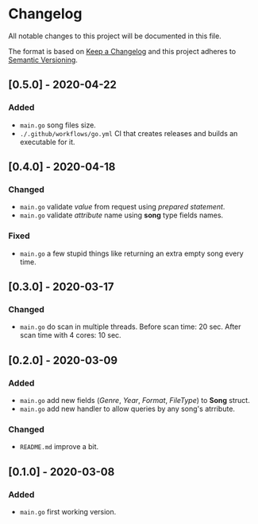 # Changelog
All notable changes to this project will be documented in this file.

The format is based on [Keep a Changelog](http://keepachangelog.com/en/1.0.0/)
and this project adheres to [Semantic Versioning](http://semver.org/spec/v2.0.0.html).

## [0.5.0] - 2020-04-22
### Added
- `main.go` song files size.
- `./.github/workflows/go.yml` CI that creates releases and builds an executable for it.

## [0.4.0] - 2020-04-18
### Changed
- `main.go` validate *value* from request using *prepared statement*.
- `main.go` validate *attribute* name using **song** type fields names.

### Fixed
- `main.go` a few stupid things like returning an extra empty song every time.

## [0.3.0] - 2020-03-17
### Changed
- `main.go` do scan in multiple threads. Before scan time: 20 sec. After scan time with 4 cores: 10 sec.

## [0.2.0] - 2020-03-09
### Added
- `main.go` add new fields (*Genre*, *Year*, *Format*, *FileType*) to **Song** struct.
- `main.go` add new handler to allow queries by any song's atrribute.

### Changed
- `README.md` improve a bit.

## [0.1.0] - 2020-03-08
### Added
- `main.go` first working version.
